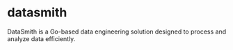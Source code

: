 # datasmith
DataSmith is a Go-based data engineering solution designed to process and analyze data efficiently.
